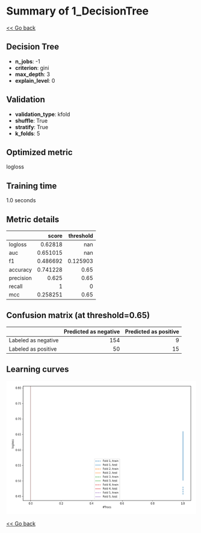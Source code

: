 # Summary of 1_DecisionTree

[<< Go back](../README.md)


## Decision Tree
- **n_jobs**: -1
- **criterion**: gini
- **max_depth**: 3
- **explain_level**: 0

## Validation
 - **validation_type**: kfold
 - **shuffle**: True
 - **stratify**: True
 - **k_folds**: 5

## Optimized metric
logloss

## Training time

1.0 seconds

## Metric details
|           |    score |   threshold |
|:----------|---------:|------------:|
| logloss   | 0.62818  |  nan        |
| auc       | 0.651015 |  nan        |
| f1        | 0.486692 |    0.125903 |
| accuracy  | 0.741228 |    0.65     |
| precision | 0.625    |    0.65     |
| recall    | 1        |    0        |
| mcc       | 0.258251 |    0.65     |


## Confusion matrix (at threshold=0.65)
|                     |   Predicted as negative |   Predicted as positive |
|:--------------------|------------------------:|------------------------:|
| Labeled as negative |                     154 |                       9 |
| Labeled as positive |                      50 |                      15 |

## Learning curves
![Learning curves](learning_curves.png)

[<< Go back](../README.md)
